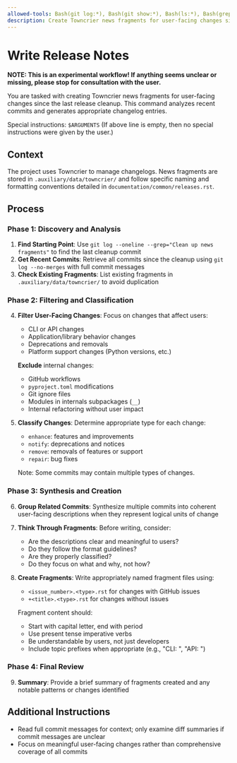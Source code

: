 ```yaml
---
allowed-tools: Bash(git log:*), Bash(git show:*), Bash(ls:*), Bash(grep:*), Grep, Read, Write, LS
description: Create Towncrier news fragments for user-facing changes since last release cleanup
---
```


# Write Release Notes

**NOTE: This is an experimental workflow! If anything seems unclear or missing,
please stop for consultation with the user.**

You are tasked with creating Towncrier news fragments for user-facing changes
since the last release cleanup. This command analyzes recent commits and
generates appropriate changelog entries.

Special instructions: `$ARGUMENTS`
(If above line is empty, then no special instructions were given by the user.)

## Context

The project uses Towncrier to manage changelogs. News fragments are stored in
`.auxiliary/data/towncrier/` and follow specific naming and formatting
conventions detailed in `documentation/common/releases.rst`.

## Process

### Phase 1: Discovery and Analysis

1. **Find Starting Point**: Use `git log --oneline --grep="Clean up news fragments"` to find the last cleanup commit
2. **Get Recent Commits**: Retrieve all commits since the cleanup using `git log --no-merges` with full commit messages
3. **Check Existing Fragments**: List existing fragments in `.auxiliary/data/towncrier/` to avoid duplication

### Phase 2: Filtering and Classification

4. **Filter User-Facing Changes**: Focus on changes that affect users:
   - CLI or API changes
   - Application/library behavior changes
   - Deprecations and removals
   - Platform support changes (Python versions, etc.)

   **Exclude** internal changes:
   - GitHub workflows
   - `pyproject.toml` modifications
   - Git ignore files
   - Modules in internals subpackages (`__`)
   - Internal refactoring without user impact

5. **Classify Changes**: Determine appropriate type for each change:
   - `enhance`: features and improvements
   - `notify`: deprecations and notices
   - `remove`: removals of features or support
   - `repair`: bug fixes

   Note: Some commits may contain multiple types of changes.

### Phase 3: Synthesis and Creation

6. **Group Related Commits**: Synthesize multiple commits into coherent user-facing descriptions when they represent logical units of change

7. **Think Through Fragments**: Before writing, consider:
   - Are the descriptions clear and meaningful to users?
   - Do they follow the format guidelines?
   - Are they properly classified?
   - Do they focus on what and why, not how?

8. **Create Fragments**: Write appropriately named fragment files using:
   - `<issue_number>.<type>.rst` for changes with GitHub issues
   - `+<title>.<type>.rst` for changes without issues

   Fragment content should:
   - Start with capital letter, end with period
   - Use present tense imperative verbs
   - Be understandable by users, not just developers
   - Include topic prefixes when appropriate (e.g., "CLI: ", "API: ")

### Phase 4: Final Review

9. **Summary**: Provide a brief summary of fragments created and any notable patterns or changes identified

## Additional Instructions

- Read full commit messages for context; only examine diff summaries if commit messages are unclear
- Focus on meaningful user-facing changes rather than comprehensive coverage of all commits
